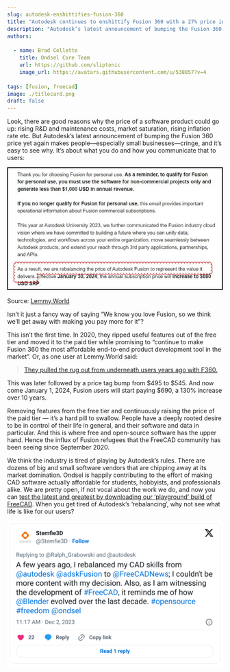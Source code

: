 ```yaml
---
slug: autodesk-enshittifies-fusion-360
title: "Autodesk continues to enshittify Fusion 360 with a 27% price increase"
description: "Autodesk’s latest announcement of bumping the Fusion 360 price yet again makes people—especially small businesses—cringe, and it’s easy to see why."
authors:

  - name: Brad Collette
    title: Ondsel Core Team
    url: https://github.com/sliptonic
    image_url: https://avatars.githubusercontent.com/u/538057?v=4

tags: [fusion, freecad]
image: ./titlecard.png
draft: false
---
```


Look, there are good reasons why the price of a software product could go up: rising R&D and maintenance costs, market saturation, rising inflation rate etc. But Autodesk’s latest announcement of bumping the Fusion 360 price yet again makes people—especially small businesses—cringe, and it’s easy to see why. It’s about what you do and how you communicate that to users:

![Fusion 360 price change announcement](fusion360-price-increase.jpg)

Source: [Lemmy.World](https://lemmy.world/post/9022106)

Isn’t it just a fancy way of saying “We know you love Fusion, so we think we’ll get away with making you pay more for it”?

This isn’t the first time. In 2020, they ripped useful features out of the free tier and moved it to the paid tier while promising to “continue to make Fusion 360 the most affordable end-to-end product development tool in the market”. Or, as one user at Lemmy.World said:

> [They pulled the rug out from underneath users years ago with F360.](https://lemmy.world/comment/5739138)

This was later followed by a price tag bump from $495 to $545. And now come January 1, 2024, Fusion users will start paying $690, a 130% increase over 10 years.

Removing features from the free tier and continuously raising the price of the paid tier — it’s a hard pill to swallow. People have a deeply rooted desire to be in control of their life in general, and their software and data in particular. And this is where free and open-source software has the upper hand. Hence the influx of Fusion refugees that the FreeCAD community has been seeing since September 2020.

We think the industry is tired of playing by Autodesk’s rules. There are dozens of big and small software vendors that are chipping away at its market domination. Ondsel is happily contributing to the effort of making CAD software actually affordable for students, hobbyists, and professionals alike. We are pretty open, if not vocal about the work we do, and now you can [test the latest and greatest by downloading our ‘playground’ build of FreeCAD](https://ondsel.com/blog/assembly-wb-prerelease).  When you get tired of Autodesk’s ‘rebalancing’, why not see what life is like for our users?  

![Stemfie Rebalancing](stemfie-rebalancing.png)

